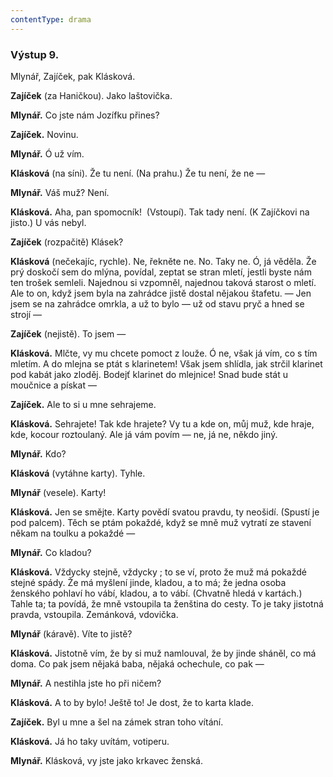 ```yaml
---
contentType: drama
---
```


<section>

### Výstup 9.

Mlynář, Zajíček, pak Klásková.

**Zajíček** (za Haničkou). Jako laštovička. 

**Mlynář.** Co jste nám Jozífku přines? 

**Zajíček.** Novinu.

**Mlynář.** Ó už vím.

**Klásková** (na síni). Že tu není. (Na prahu.) Že tu není, že ne —

**Mlynář.** Váš muž? Není.

**Klásková.** Aha, pan spomocník!  (Vstoupí). Tak tady není. (K Zajíčkovi na jisto.) U vás nebyl. 

**Zajíček** (rozpačitě) Klásek?

**Klásková** (nečekajíc, rychle). Ne, řekněte ne. No. Taky ne. Ó, já věděla. Že prý doskočí sem do mlýna, povídal, zeptat se stran mletí, jestli byste nám ten trošek semleli. Najednou si vzpomněl, najednou taková starost o mletí. Ale to on, když jsem byla na zahrádce jistě dostal nějakou štafetu. — Jen jsem se na zahrádce omrkla, a už to bylo — už od stavu pryč a hned se strojí —

**Zajíček** (nejistě). To jsem —

**Klásková.** Mlčte, vy mu chcete pomoct z louže. Ó ne, však já vím, co s tím mletím. A do mlejna se ptát s klarinetem! Však jsem shlídla, jak strčil klarinet pod kabát jako zloděj. Bodejť klarinet do mlejnice! Snad bude stát u moučnice a pískat —

**Zajíček.** Ale to si u mne sehrajeme.

**Klásková.** Sehrajete! Tak kde hrajete? Vy tu a kde on, můj muž, kde hraje, kde, kocour roztoulaný. Ale já vám povím — ne, já ne, někdo jiný.

**Mlynář.** Kdo?

**Klásková** (vytáhne karty). Tyhle. 

**Mlynář** (vesele). Karty!

**Klásková.** Jen se smějte. Karty povědí svatou pravdu, ty neošidí. (Spustí je pod palcem). Těch se ptám pokaždé, když se mně muž vytratí ze stavení někam na toulku a pokaždé —

**Mlynář.** Co kladou?

**Klásková.** Vždycky stejně, vždycky ; to se ví, proto že muž má pokaždé stejné spády. Že má myšlení jinde, kladou, a to má; že jedna osoba ženského pohlaví ho vábí, kladou, a to vábí. (Chvatně hledá v kartách.) Tahle ta; ta povídá, že mně vstoupila ta ženština do cesty. To je taky jistotná pravda, vstoupila. Zemánková, vdovička.

**Mlynář** (káravě). Víte to jistě?

**Klásková.** Jistotně vím, že by si muž namlouval, že by jinde sháněl, co má doma. Co pak jsem nějaká baba, nějaká ochechule, co pak —

**Mlynář.** A nestihla jste ho při ničem?

**Klásková.** A to by bylo! Ještě to! Je dost, že to karta klade.

**Zajíček.** Byl u mne a šel na zámek stran toho vítání.

**Klásková.** Já ho taky uvítám, votiperu. 

**Mlynář.** Klásková, vy jste jako krkavec ženská.

</section>
